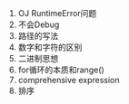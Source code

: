1. OJ RuntimeError问题
2. 不会Debug
3. 路径的写法
4. 数字和字符的区别
5. 二进制思想
6. for循环的本质和range()
7. comprehensive expression
8. 排序

